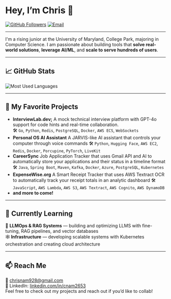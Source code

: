 # Hey, I’m Chris 👋

[![GitHub Followers](https://img.shields.io/github/followers/cnam2653?label=Follow&style=social)](https://github.com/cnam2653)
[![Email](https://img.shields.io/badge/Email-chrisnam928@gmail.com-blue)](mailto:chrisnam928@gmail.com)

---

I'm a rising junior at the University of Maryland, College Park, majoring in Computer Science. I am passionate about building tools that **solve real-world solutions**, **leverage AI/ML**, and **scale to serve hundreds of users**. 

---

## 📈 GitHub Stats
<!-- <img src="https://github-readme-stats.vercel.app/api?username=cnam2653&show_icons=true&theme=chartreuse-dark&hide=contribs&count_private=true" alt="GitHub Stats" /> -->

<img src="https://github-readme-stats.vercel.app/api/top-langs?username=cnam2653&show_icons=true&locale=en&layout=compact&theme=chartreuse-dark" alt="Most Used Languages" />

---

## 🔭 My Favorite Projects

- **InterviewLab.dev;** 
  A mock technical interview platform with GPT-4o support for code hints and real-time collaboration.  
  🛠️ `Go`, `Python`, `Redis`, `PostgreSQL`, `Docker`, `AWS ECS`, `WebSockets` 
- **Personal OS AI Assistant**
  A JARVIS-like AI assistant that controls your computer through voice commands
  🛠️ `Python`, `Hugging Face`, `AWS EC2`, `Redis`, `Docker`, `Porcupine`, `PyTorch`, `LiveKit`  
- **CareerSync** 
  Job Application Tracker that uses Gmail API and AI to automatically store your applications and their status in a timeline format
  🛠️ `Java`, `Spring Boot`, `Maven`, `Kafka`, `Docker`, `Azure`, `PostgreSQL`, `Kubernetes`  
- **ExpenseWise.org**
  A Smart Receipt Tracker that uses AWS Textract OCR to automatically track your receipt totals in an analytic dashboard
  🛠️ `JavaScript`, `AWS Lambda`, `AWS S3`, `AWS Textract`, `AWS Cognito`, `AWS DynamoDB`
- **and more to come!**
---

## 🌱 Currently Learning

🧠 **LLMOps & RAG Systems** — building and optimizing LLMS with fine-tuning, RAG pipelines, and vector databases   
🕸️ **Infrastructure** — developing scalable systems with Kubernetes orchestration and creating cloud architecture         
                                                                     
---

## 📫 Reach Me

📧 chrisnam928@gmail.com  
💼 LinkedIn: [linkedin.com/in/cnam2653](https://www.linkedin.com/in/cnam2653/)  
Feel free to check out my projects and reach out if you’d like to collab!
